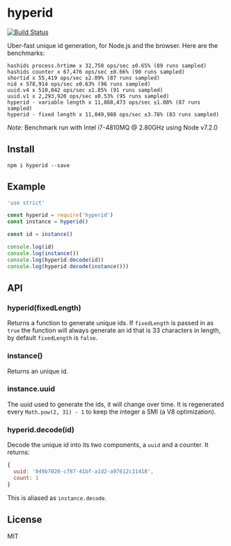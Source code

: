 # hyperid

[![Build
Status](https://travis-ci.org/mcollina/hyperid.svg)](https://travis-ci.org/mcollina/hyperid)

Uber-fast unique id generation, for Node.js and the browser.
Here are the benchmarks:

```
hashids process.hrtime x 32,750 ops/sec ±0.65% (89 runs sampled)
hashids counter x 67,476 ops/sec ±0.66% (90 runs sampled)
shortid x 55,419 ops/sec ±2.09% (87 runs sampled)
nid x 578,914 ops/sec ±0.63% (96 runs sampled)
uuid.v4 x 510,042 ops/sec ±1.85% (91 runs sampled)
uuid.v1 x 2,293,920 ops/sec ±0.53% (95 runs sampled)
hyperid - variable length x 11,888,473 ops/sec ±1.08% (87 runs sampled)
hyperid - fixed length x 11,049,988 ops/sec ±3.78% (83 runs sampled)
```

_Note:_ Benchmark run with Intel i7-4810MQ @ 2.80GHz using Node v7.2.0

## Install

```
npm i hyperid --save
```

## Example

```js
'use strict'

const hyperid = require('hyperid')
const instance = hyperid()

const id = instance()

console.log(id)
console.log(instance())
console.log(hyperid.decode(id))
console.log(hyperid.decode(instance()))
```

## API

### hyperid(fixedLength)

Returns a function to generate unique ids.
If `fixedLength` is passed in as `true` the function will always generate an id
that is 33 characters in length, by default `fixedLength` is `false`.

### instance()

Returns an unique id.

### instance.uuid

The uuid used to generate the ids, it will change over time.
It is regenerated every `Math.pow(2, 31) - 1` to keep the integer a SMI
(a V8 optimization).

### hyperid.decode(id)

Decode the unique id into its two components, a `uuid` and a counter.
It returns:

```js
{
  uuid: '049b7020-c787-41bf-a1d2-a97612c11418',
  count: 1
}
```

This is aliased as `instance.decode`.

## License

MIT

